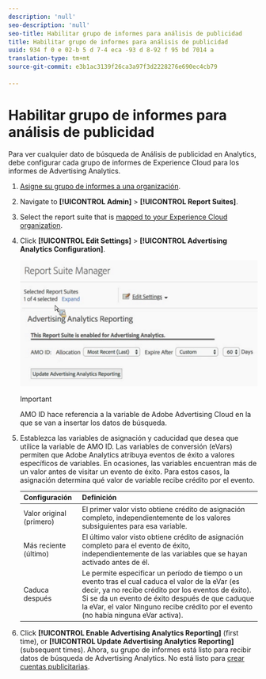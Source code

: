 ```yaml
---
description: 'null'
seo-description: 'null'
seo-title: Habilitar grupo de informes para análisis de publicidad
title: Habilitar grupo de informes para análisis de publicidad
uuid: 934 f 0 e 02-b 5 d 7-4 eca -93 d 8-92 f 95 bd 7014 a
translation-type: tm+mt
source-git-commit: e3b1ac3139f26ca3a97f3d2228276e690ec4cb79

---
```



# Habilitar grupo de informes para análisis de publicidad

Para ver cualquier dato de búsqueda de Análisis de publicidad en Analytics, debe configurar cada grupo de informes de Experience Cloud para los informes de Advertising Analytics.

1. [Asigne su grupo de informes a una organización](https://marketing.adobe.com/resources/help/en_US/mcloud/map-report-suite.html).
1. Navigate to **[!UICONTROL Admin]** &gt; **[!UICONTROL Report Suites]**.

1. Select the report suite that is [mapped to your Experience Cloud organization](https://marketing.adobe.com/resources/help/en_US/mcloud/map-report-suite.html).
1. Click **[!UICONTROL Edit Settings]** &gt; **[!UICONTROL Advertising Analytics Configuration]**.

   ![](assets/aa_reporting.png)

   >[!IMPORTANT]
   >
   >AMO ID hace referencia a la variable de Adobe Advertising Cloud en la que se van a insertar los datos de búsqueda.

1. Establezca las variables de asignación y caducidad que desea que utilice la variable de AMO ID. Las variables de conversión (eVars) permiten que Adobe Analytics atribuya eventos de éxito a valores específicos de variables. En ocasiones, las variables encuentran más de un valor antes de visitar un evento de éxito. Para estos casos, la asignación determina qué valor de variable recibe crédito por el evento.

   | Configuración | Definición |
   |--- |--- |
   | Valor original (primero) | El primer valor visto obtiene crédito de asignación completo, independientemente de los valores subsiguientes para esa variable. |
   | Más reciente (último) | El último valor visto obtiene crédito de asignación completo para el evento de éxito, independientemente de las variables que se hayan activado antes de él. |
   | Caduca después | Le permite especificar un período de tiempo o un evento tras el cual caduca el valor de la eVar (es decir, ya no recibe crédito por los eventos de éxito).  Si se da un evento de éxito después de que caduque la eVar, el valor Ninguno recibe crédito por el evento (no había ninguna eVar activa). |

1. Click **[!UICONTROL Enable Advertising Analytics Reporting]** (first time), or **[!UICONTROL Update Advertising Analytics Reporting]** (subsequent times). Ahora, su grupo de informes está listo para recibir datos de búsqueda de Advertising Analytics. No está listo para [crear cuentas publicitarias](../../../integrate/c-advertising-analytics/c-adanalytics-workflow/aa-create-ad-account.md#concept_1958E8C15C334E8B9DC510EC8D5DCA7C).

